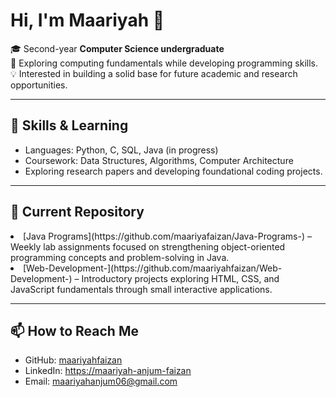 # Hi, I'm Maariyah 👋  

🎓 Second-year **Computer Science undergraduate**  
📖 Exploring computing fundamentals while developing programming skills.  
💡 Interested in building a solid base for future academic and research opportunities.  

---

## 🔧 Skills & Learning  
- Languages: Python, C, SQL, Java (in progress)  
- Coursework: Data Structures, Algorithms, Computer Architecture
- Exploring research papers and developing foundational coding projects.

---

## 📂 Current Repository  
<ls>
<li>[Java Programs](https://github.com/maariyafaizan/Java-Programs-) – Weekly lab assignments focused on strengthening object-oriented programming concepts and problem-solving in Java.</li>
<li>[Web-Development-](https://github.com/maariyahfaizan/Web-Development-) – Introductory projects exploring HTML, CSS, and JavaScript fundamentals through small interactive applications.</li>  
</ls>

---

## 📫 How to Reach Me  
- GitHub: [maariyahfaizan](https://github.com/maariyahfaizan)  
- LinkedIn: [https://maariyah-anjum-faizan](www.linkedin.com/in/maariyah-anjum-faizan-70491b328)
- Email: maariyahanjum06@gmail.com 


